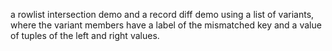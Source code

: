 a rowlist intersection demo and a record diff demo using a list of variants, where the variant members have a label of the mismatched key and a value of tuples of the left and right values.
